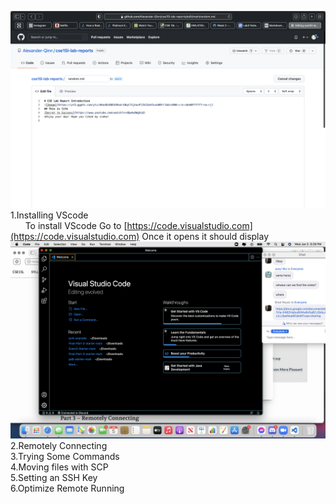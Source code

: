 ![Image](LabReport.png)
1.Installing VScode\
&nbsp;&nbsp;&nbsp;&nbsp;&nbsp;&nbsp;To install VScode Go to [https://code.visualstudio.com](https://code.visualstudio.com) 
Once it opens it should display\
![Image](VSCODEstartpage.png)
<Br/>
2.Remotely Connecting
<Br/>
3.Trying Some Commands
<Br/>
4.Moving files with SCP
<Br/>
5.Setting an SSH Key
<Br/>
6.Optimize Remote Running
<Br/>

